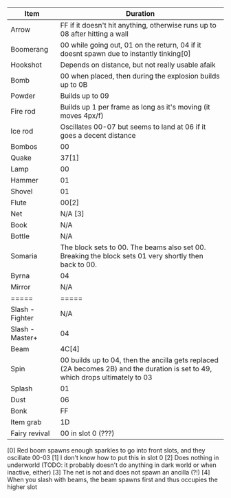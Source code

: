 | Item  | Duration |
| ----  | -------- |
| Arrow | FF if it doesn't hit anything, otherwise runs up to 08 after hitting a wall |
| Boomerang | 00 while going out, 01 on the return, 04 if it doesnt spawn due to instantly tinking[0] |
| Hookshot | Depends on distance, but not really usable afaik |
| Bomb | 00 when placed, then during the explosion builds up to 0B |
| Powder | Builds up to 09 |
| Fire rod | Builds up 1 per frame as long as it's moving (it moves 4px/f) |
| Ice rod | Oscillates 00-07 but seems to land at 06 if it goes a decent distance |
| Bombos | 00 |
| Quake | 37[1] |
| Lamp | 00 |
| Hammer | 01 |
| Shovel | 01 |
| Flute | 00[2] |
| Net | N/A [3] |
| Book | N/A |
| Bottle | N/A |
| Somaria | The block sets to 00. The beams also set 00. Breaking the block sets 01 very shortly then back to 00. |
| Byrna | 04 |
| Mirror | N/A |
| ===== | ===== |
| Slash - Fighter | N/A |
| Slash - Master+| 04 |
| Beam | 4C[4] |
| Spin | 00 builds up to 04, then the ancilla gets replaced (2A becomes 2B) and the duration is set to 49, which drops ultimately to 03 |
| Splash | 01 |
| Dust | 06 | 
| Bonk | FF |
| Item grab | 1D |
| Fairy revival | 00 in slot 0 (???) |


[0] Red boom spawns enough sparkles to go into front slots, and they oscillate 00-03
[1] I don't know how to put this in slot 0
[2] Does nothing in underworld (TODO: it probably doesn't do anything in dark world or when inactive, either)
[3] The net is not and does not spawn an ancilla (?!)
[4] When you slash with beams, the beam spawns first and thus occupies the higher slot
